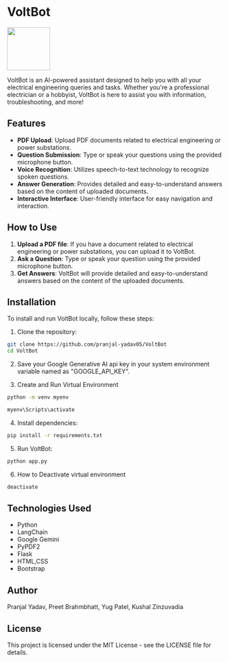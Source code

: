 # VoltBot 

<img width='100px' src='https://media.giphy.com/media/6rYFu4DkdH2UyBYtYL/giphy.gif'>

VoltBot is an AI-powered assistant designed to help you with all your electrical engineering queries and tasks. Whether you're a professional electrician or a hobbyist, VoltBot is here to assist you with information, troubleshooting, and more!

## Features

- **PDF Upload**: Upload PDF documents related to electrical engineering or power substations.
- **Question Submission**: Type or speak your questions using the provided microphone button.
- **Voice Recognition**: Utilizes speech-to-text technology to recognize spoken questions.
- **Answer Generation**: Provides detailed and easy-to-understand answers based on the content of uploaded documents.
- **Interactive Interface**: User-friendly interface for easy navigation and interaction.

## How to Use

1. **Upload a PDF file**: If you have a document related to electrical engineering or power substations, you can upload it to VoltBot.
2. **Ask a Question**: Type or speak your question using the provided microphone button.
3. **Get Answers**: VoltBot will provide detailed and easy-to-understand answers based on the content of the uploaded documents.

## Installation

To install and run VoltBot locally, follow these steps:

1. Clone the repository:

```bash
git clone https://github.com/pranjal-yadav05/VoltBot
cd VoltBot
```

2. Save your Google Generative AI api key in your system environment variable named as "GOOGLE_API_KEY".

3. Create and Run Virtual Environment
```bash
python -m venv myenv
```
```bash
myenv\Scripts\activate
``` 

4. Install dependencies:
```bash
pip install -r requirements.txt
```

5. Run VoltBot:
```bash
python app.py
```

6. How to Deactivate virtual environment
```bash
deactivate
```

## Technologies Used
- Python
- LangChain
- Google Gemini
- PyPDF2
- Flask
- HTML,CSS
- Bootstrap

## Author
Pranjal Yadav, 
Preet Brahmbhatt, 
Yug Patel, 
Kushal Zinzuvadia

## License
This project is licensed under the MIT License - see the LICENSE file for details.
